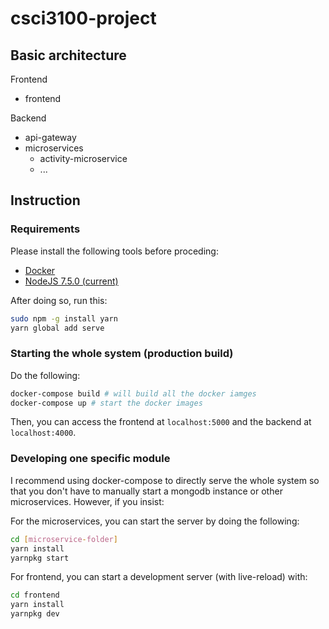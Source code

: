 # csci3100-project

## Basic architecture

Frontend

* frontend

Backend

* api-gateway
* microservices
  * activity-microservice
  * ...

## Instruction

### Requirements

Please install the following tools before proceding:

* [Docker](https://www.docker.com/)
* [NodeJS 7.5.0 (current)](https://nodejs.org/en/)

After doing so, run this:
```bash
sudo npm -g install yarn
yarn global add serve
```

### Starting the whole system (production build)

Do the following:

```bash
docker-compose build # will build all the docker iamges
docker-compose up # start the docker images
```

Then, you can access the frontend at `localhost:5000` and the backend at `localhost:4000`.

### Developing one specific module

I recommend using docker-compose to directly serve the whole system so that you don't have to manually start a mongodb instance or other microservices. However, if you insist:

For the microservices, you can start the server by doing the following:
```bash
cd [microservice-folder]
yarn install
yarnpkg start
```

For frontend, you can start a development server (with live-reload) with:
```bash
cd frontend
yarn install
yarnpkg dev
```